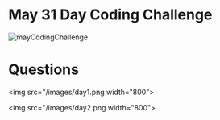 # May 31 Day Coding Challenge
![mayCodingChallenge](https://github.com/GouravRusiya30/LeetCode-Solutions/blob/master/May-LeetCoding-Challenge/images/mayCodingChallenge.png)

# Questions
<img src="/images/day1.png width="800">

<img src="/images/day2.png width="800">
